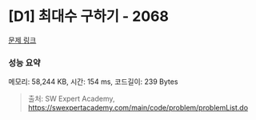 # [D1] 최대수 구하기 - 2068 

[문제 링크](https://swexpertacademy.com/main/code/problem/problemDetail.do?contestProbId=AV5QQhbqA4QDFAUq) 

### 성능 요약

메모리: 58,244 KB, 시간: 154 ms, 코드길이: 239 Bytes



> 출처: SW Expert Academy, https://swexpertacademy.com/main/code/problem/problemList.do